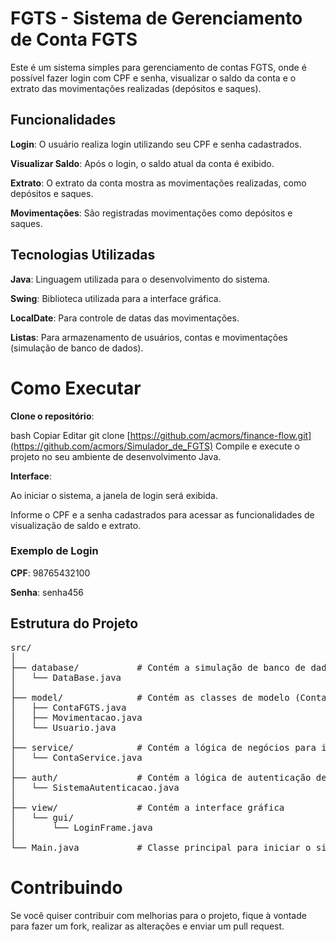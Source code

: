 <h1>FGTS - Sistema de Gerenciamento de Conta FGTS</h1>
Este é um sistema simples para gerenciamento de contas FGTS, onde é possível fazer login com CPF e senha, visualizar o saldo da conta e o extrato das movimentações realizadas (depósitos e saques).

<h2>Funcionalidades</h2>
<strong>Login</strong>: O usuário realiza login utilizando seu CPF e senha cadastrados.

<strong>Visualizar Saldo</strong>: Após o login, o saldo atual da conta é exibido.

<strong>Extrato</strong>: O extrato da conta mostra as movimentações realizadas, como depósitos e saques.

<strong>Movimentações</strong>: São registradas movimentações como depósitos e saques.

<h2>Tecnologias Utilizadas</h2>
<strong>Java</strong>: Linguagem utilizada para o desenvolvimento do sistema.

<strong>Swing</strong>: Biblioteca utilizada para a interface gráfica.

<strong>LocalDate</strong>: Para controle de datas das movimentações.

<strong>Listas</strong>: Para armazenamento de usuários, contas e movimentações (simulação de banco de dados).

<h1>Como Executar</h1>
<strong>Clone o repositório</strong>:

bash
Copiar
Editar
git clone [https://github.com/acmors/finance-flow.git](https://github.com/acmors/Simulador_de_FGTS)
Compile e execute o projeto no seu ambiente de desenvolvimento Java.

<strong>Interface</strong>:

Ao iniciar o sistema, a janela de login será exibida.

Informe o CPF e a senha cadastrados para acessar as funcionalidades de visualização de saldo e extrato.

<h3>Exemplo de Login</h3>
<strong>CPF</strong>: 98765432100

<strong>Senha</strong>: senha456

<h2>Estrutura do Projeto</h2>
<pre>
src/
│
├── database/           # Contém a simulação de banco de dados e cálculo de saldo
│   └── DataBase.java
│
├── model/              # Contém as classes de modelo (ContaFGTS, Movimentacao, Usuario)
│   ├── ContaFGTS.java
│   ├── Movimentacao.java
│   └── Usuario.java
│
├── service/            # Contém a lógica de negócios para interação com contas
│   └── ContaService.java
│
├── auth/               # Contém a lógica de autenticação de usuários
│   └── SistemaAutenticacao.java
│
├── view/               # Contém a interface gráfica
│   └── gui/
│       └── LoginFrame.java
│
└── Main.java           # Classe principal para iniciar o sistema
</pre>

<h1>Contribuindo</h1>
Se você quiser contribuir com melhorias para o projeto, fique à vontade para fazer um fork, realizar as alterações e enviar um pull request.
